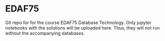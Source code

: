 # EDAF75
Git repo for for the course EDAF75 Database Technology. Only jupyter notebooks with the solutions will be uploaded here. Thus, they will not run without the accompanying databases.
